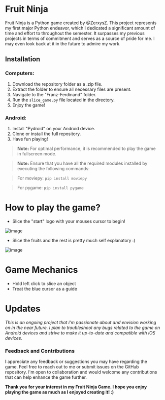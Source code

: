 # Fruit Ninja

Fruit Ninja is a Python game created by @ZerxysZ. This project represents my first major Python endeavor, which I dedicated a significant amount of time and effort to throughout the semester. It surpasses my previous projects in terms of commitment and serves as a source of pride for me. I may even look back at it in the future to admire my work.

## Installation

### Computers:
1. Download the repository folder as a .zip file.
2. Extract the folder to ensure all necessary files are present.
3. Navigate to the "Franz-Ferdinand" folder.
4. Run the `slice_game.py` file located in the directory.
5. Enjoy the game!

### Android:
1. Install "Pydroid" on your Android device.
2. Clone or install the full repository.
3. Have fun playing!

> **Note:** For optimal performance, it is recommended to play the game in fullscreen mode.

> **Note:** Ensure that you have all the required modules installed by executing the following commands:

> For moviepy: `pip install moviepy`

> For pygame: `pip install pygame`

# How to play the game? 

* Slice the "start" logo with your mouses cursor to begin!

![image](https://github.com/ZerxysZ/Fruit-Ninja/assets/90399719/82c96a4a-9ac9-4a68-9d5b-dfe0a012581d)

* Slice the fruits and the rest is pretty much self explanatory :)

![image](https://github.com/ZerxysZ/Fruit-Ninja/assets/90399719/12c1d772-ef29-40c7-b0ad-79f051a7b5b7)


# Game Mechanics
* Hold left click to slice an object
* Treat the blue cursor as a guide

# Updates
*This is an ongoing project that I'm passionate about and envision working on in the near future. I plan to troubleshoot any bugs related to the game on Android devices and strive to make it up-to-date and compatible with iOS devices.*

### Feedback and Contributions
I appreciate any feedback or suggestions you may have regarding the game. Feel free to reach out to me or submit issues on the GitHub repository. I'm open to collaboration and would welcome any contributions that can help enhance the game further.


**Thank you for your interest in my Fruit Ninja Game. I hope you enjoy playing the game as much as I enjoyed creating it! :)**
